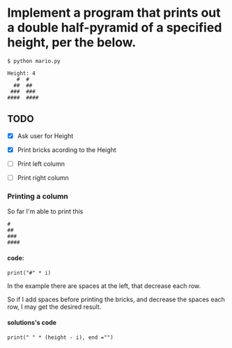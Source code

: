 # Implement a program that prints out a double half-pyramid of a specified height, per the below.

`$ python mario.py` 
```
Height: 4
   #  #
  ##  ##
 ###  ###
####  ####

```

## TODO

- [x] Ask user for Height
- [x] Print bricks acording to the Height
- [ ] Print left column 
- [ ] Print right column 


### Printing a column 
So far I'm able to print this
```
#
##
###
####
```
#### code: 
`print("#" * i)`

In the example there are spaces at the left, that decrease each row.

So if I add spaces  before printing  the bricks, and decrease the spaces each row, I may get the desired result.

####  solutions's code 
`print(" " * (height - i), end ="")` 
